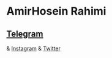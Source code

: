 # AmirHosein Rahimi
<a  href="https://t.me/AM_HO_RA"><h2>Telegram</h2></a> & <a href="https://instagram.com/AM_HO_RA">Instagram</a> & <a  href="https://twitter.com/AM_HO_RA">Twitter</a> 
